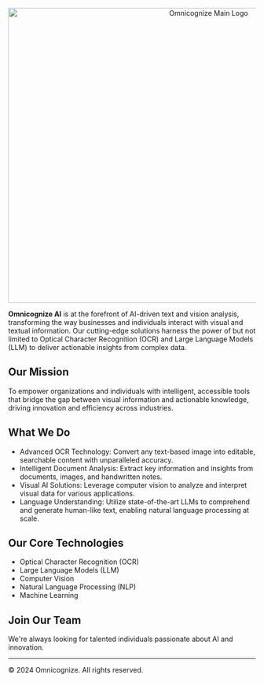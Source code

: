 <p align="center">
  <img src="https://github.com/user-attachments/assets/63cb5eb9-ef41-4fb2-bba5-eb7e7e293197" alt="Omnicognize Main Logo" width="800" height="600">
</p>

**Omnicognize AI** is at the forefront of AI-driven text and vision analysis, transforming the way businesses and individuals interact with visual and textual information. 
Our cutting-edge solutions harness the power of but not limited to Optical Character Recognition (OCR) and Large Language Models (LLM) to deliver actionable insights from complex data.

## Our Mission
To empower organizations and individuals with intelligent, accessible tools that bridge the gap between visual information and actionable knowledge, driving innovation and efficiency across industries.


## What We Do

- Advanced OCR Technology: Convert any text-based image into editable, searchable content with unparalleled accuracy.
- Intelligent Document Analysis: Extract key information and insights from documents, images, and handwritten notes.
- Visual AI Solutions: Leverage computer vision to analyze and interpret visual data for various applications.
- Language Understanding: Utilize state-of-the-art LLMs to comprehend and generate human-like text, enabling natural language processing at scale.

## Our Core Technologies

- Optical Character Recognition (OCR)
- Large Language Models (LLM)
- Computer Vision
- Natural Language Processing (NLP)
- Machine Learning

## Join Our Team
We're always looking for talented individuals passionate about AI and innovation.
<hr>

© 2024 Omnicognize. All rights reserved.

